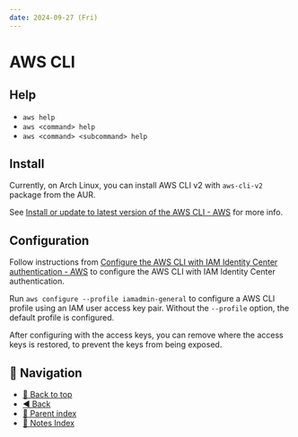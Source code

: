 ```yaml
---
date: 2024-09-27 (Fri)
---
```


# AWS CLI

## Help

- `aws help`
- `aws <command> help`
- `aws <command> <subcommand> help`

## Install

Currently, on Arch Linux, you can install AWS CLI v2 with `aws-cli-v2` package
from the AUR.

See
[Install or update to latest version of the AWS CLI - AWS](https://docs.aws.amazon.com/cli/latest/userguide/getting-started-install.html)
for more info.

## Configuration

Follow instructions from
[Configure the AWS CLI with IAM Identity Center authentication - AWS](https://docs.aws.amazon.com/cli/latest/userguide/cli-configure-sso.html)
to configure the AWS CLI with IAM Identity Center authentication.

Run `aws configure --profile iamadmin-general` to configure a AWS CLI profile
using an IAM user access key pair. Without the `--profile` option, the default
profile is configured.

After configuring with the access keys, you can remove where the access keys is
restored, to prevent the keys from being exposed.

## 🧭 Navigation

- [🔼 Back to top](#aws-cli)
- [◀️ Back](aws.md)
- [🔖 Parent index](../../../index.md)
- [📑 Notes Index](../../../index.md)
